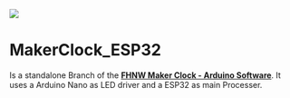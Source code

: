 ![](Pictur/Logo_Devlobster_long_Compressed.png)

# MakerClock_ESP32
Is a standalone Branch of the **[FHNW Maker Clock - Arduino Software](https://github.com/FHNW-MakerStudio/MakerClockSoftware)**.
It uses a Arduino Nano as LED driver and a ESP32 as main Processer.

